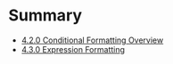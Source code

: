 # Summary

* [4.2.0 Conditional Formatting Overview](420_conditional_formatting_overview.md)
* [4.3.0 Expression Formatting](430_expression_formatting.md)

